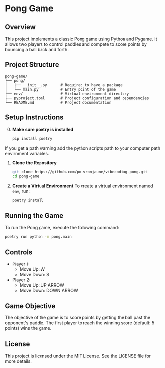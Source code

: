 # Pong Game

## Overview
This project implements a classic Pong game using Python and Pygame. It allows two players to control paddles and compete to score points by bouncing a ball back and forth.

## Project Structure
```
pong-game/
├── pong/
│   ├── __init__.py      # Required to have a package
│   └── main.py          # Entry point of the game
├── env/                 # Virtual environment directory
├── pyproject.toml       # Project configuration and dependencies
└── README.md            # Project documentation
```

## Setup Instructions
0. **Make sure poetry is installed**
   ```bash
   pip install poetry
   ```
If you get a path warning add the python scripts path to your computer path envirnment variables.

1. **Clone the Repository**
   ```bash
   git clone https://github.com/poivronjaune/vibecoding-pong.git
   cd pong-game
   ```

2. **Create a Virtual Environment**
   To create a virtual environment named `env`, run:
   ```bash
   poetry install
   ```


## Running the Game
To run the Pong game, execute the following command:
```bash
poetry run python -m pong.main
```

## Controls
- Player 1: 
  - Move Up: W
  - Move Down: S
- Player 2:
  - Move Up: UP ARROW
  - Move Down: DOWN ARROW

## Game Objective
The objective of the game is to score points by getting the ball past the opponent's paddle. The first player to reach the winning score (default: 5 points) wins the game.

## License
This project is licensed under the MIT License. See the LICENSE file for more details.